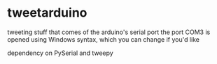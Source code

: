 tweetarduino
============

tweeting stuff that comes of the arduino's serial port
the port COM3 is opened using Windows syntax, which you can change if you'd like

dependency on PySerial and tweepy
